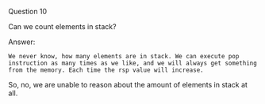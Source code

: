 Question 10

Can we count elements in stack?

Answer:

	We never know, how many elements are in stack. We can execute pop instruction as many times as we like, and we will always get something from the memory. Each time the rsp value will increase.

So, no, we are unable to reason about the amount of elements in stack at all.
